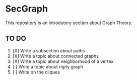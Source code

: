 # SecGraph
This repository is an introdutory section about Graph Theory.


## TO DO

1. [X] Write a subsection about paths
2. [X] Write a topic about connected graphs
4. [X] Write a topic about neighborhood of a vertex
5. [ ] Write a topic about rigity graph
6. [ ] Write on the cliques
<!---7. [ ] Write a subsection about the vertex orders
8. [ ] Write a subsection about trees-->


